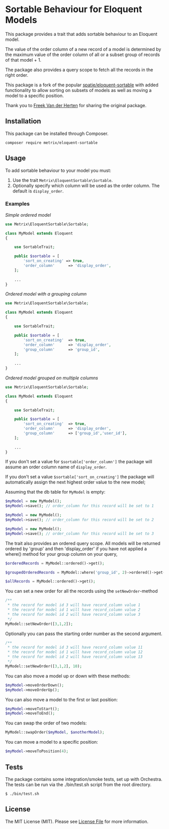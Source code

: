 # Sortable Behaviour for Eloquent Models

This package provides a trait that adds sortable behaviour to an Eloquent model.

The value of the order column of a new record of a model is determined by the maximum value of the order column of all or a subset group of records of that model + 1.

The package also provides a query scope to fetch all the records in the right order.

This package is a fork of the popular [spatie/eloquent-sortable](https://github.com/spatie/eloquent-sortable) with added functionality 
to allow sorting on subsets of models as well as moving a model to a specific position.

Thank you to [Freek Van der Herten](https://murze.be) for sharing the original package.

## Installation

This package can be installed through Composer.

```
composer require metrix/eloquent-sortable
```

## Usage

To add sortable behaviour to your model you must:
1. Use the trait `Metrix\EloquentSortable\Sortable`.
2. Optionally specify which column will be used as the order column. The default is `display_order`.

### Examples

*Simple ordered model*

```php
use Metrix\EloquentSortable\Sortable;

class MyModel extends Eloquent
{

    use SortableTrait;

    public $sortable = [
        'sort_on_creating' => true,
        'order_column'      => 'display_order',
    ];
    
    ...
}
```

*Ordered model with a grouping column*

```php
use Metrix\EloquentSortable\Sortable;

class MyModel extends Eloquent
{

    use SortableTrait;

    public $sortable = [
        'sort_on_creating'  => true,
        'order_column'      => 'display_order',
        'group_column'      => 'group_id',
    ];
    
    ...
}
```

*Ordered model grouped on multiple columns*

```php
use Metrix\EloquentSortable\Sortable;

class MyModel extends Eloquent
{

    use SortableTrait;

    public $sortable = [
        'sort_on_creating'  => true,
        'order_column'      => 'display_order',
        'group_column'      => ['group_id','user_id'],
    ];
    
    ...
}
```

If you don't set a value for `$sortable['order_column']` the package will assume an order column name of `display_order`.

If you don't set a value `$sortable['sort_on_creating']` the package will automatically assign the next highest order value to the new model;

Assuming that the db table for `MyModel` is empty:

```php
$myModel = new MyModel();
$myModel->save(); // order_column for this record will be set to 1

$myModel = new MyModel();
$myModel->save(); // order_column for this record will be set to 2

$myModel = new MyModel();
$myModel->save(); // order_column for this record will be set to 3
```

The trait also provides an ordered query scope.
All models will be returned ordered by 'group' and then 'display_order' 
if you have not applied a where() method for your group column on your query,

```php
$orderedRecords = MyModel::ordered()->get();

$groupedOrderedRecords = MyModel::where('group_id', 2)->ordered()->get();

$allRecords = MyModel::ordered()->get();
```

You can set a new order for all the records using the `setNewOrder`-method

```php
/**
 * the record for model id 3 will have record_column value 1
 * the record for model id 1 will have record_column value 2
 * the record for model id 2 will have record_column value 3
 */
MyModel::setNewOrder([3,1,2]);
```

Optionally you can pass the starting order number as the second argument.

```php
/**
 * the record for model id 3 will have record_column value 11
 * the record for model id 1 will have record_column value 12
 * the record for model id 2 will have record_column value 13
 */
MyModel::setNewOrder([3,1,2], 10);
```

You can also move a model up or down with these methods:

```php 
$myModel->moveOrderDown();
$myModel->moveOrderUp();
```

You can also move a model to the first or last position:

```php 
$myModel->moveToStart();
$myModel->moveToEnd();
```

You can swap the order of two models:

```php 
MyModel::swapOrder($myModel, $anotherModel);
```

You can move a model to a specific position:

```php 
$myModel->moveToPosition(4);
```

## Tests

The package contains some integration/smoke tests, set up with Orchestra. The tests can be run via the ./bin/test.sh script from the root directory.

```
$ ./bin/test.sh
```

## License

The MIT License (MIT). Please see [License File](LICENSE.md) for more information.
